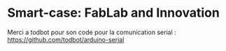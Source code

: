 Smart-case: FabLab and Innovation
====================================

Merci a todbot pour son code pour la comunication serial :
https://github.com/todbot/arduino-serial